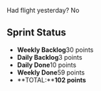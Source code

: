 Had flight yesterday? No

## Sprint Status
-   **Weekly Backlog**30 points
-   **Daily Backlog**3 points
-   **Daily Done**10 points
-   **Weekly Done**59 points
-   **TOTAL:****102 points**